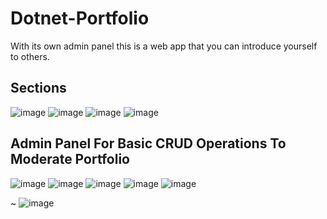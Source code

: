 # Dotnet-Portfolio #
With its own admin panel this is a web app that you can introduce yourself to others.

## Sections ##
![image](https://github.com/user-attachments/assets/f18a8ea4-ab9c-4084-8261-ac962204c287)
![image](https://github.com/user-attachments/assets/ed7e02b6-3b31-47b2-ab46-c741d39cc331)
![image](https://github.com/user-attachments/assets/cbbedce2-13d8-4630-8c4b-9a301326faff)
![image](https://github.com/user-attachments/assets/f07e680f-cf7e-44ad-9086-2dc65969a66e)

## Admin Panel For Basic CRUD Operations To Moderate Portfolio ## 
![image](https://github.com/user-attachments/assets/5d841aaf-ce9e-4e8c-bceb-26a298758cd8)
![image](https://github.com/user-attachments/assets/229f91db-4681-4690-b80f-3c093169c339)
![image](https://github.com/user-attachments/assets/ca59b955-a0b6-4b58-bd01-f374721b7028)
![image](https://github.com/user-attachments/assets/5be878ea-0908-4078-aee7-38a723d87ab3)
![image](https://github.com/user-attachments/assets/444f432f-1fdf-45c9-a235-75132c8da295)

~
![image](https://github.com/user-attachments/assets/b7f81fba-9246-4c3b-a674-e76d2b9ed7e6)
